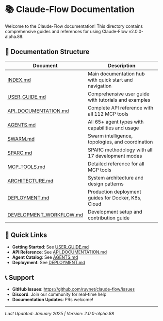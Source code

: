 # 📚 Claude-Flow Documentation

Welcome to the Claude-Flow documentation! This directory contains comprehensive guides and references for using Claude-Flow v2.0.0-alpha.88.

## 📖 Documentation Structure

| Document | Description |
|----------|-------------|
| [INDEX.md](INDEX.md) | Main documentation hub with quick start and navigation |
| [USER_GUIDE.md](USER_GUIDE.md) | Comprehensive user guide with tutorials and examples |
| [API_DOCUMENTATION.md](API_DOCUMENTATION.md) | Complete API reference with all 112 MCP tools |
| [AGENTS.md](AGENTS.md) | All 65+ agent types with capabilities and usage |
| [SWARM.md](SWARM.md) | Swarm intelligence, topologies, and coordination |
| [SPARC.md](SPARC.md) | SPARC methodology with all 17 development modes |
| [MCP_TOOLS.md](MCP_TOOLS.md) | Detailed reference for all MCP tools |
| [ARCHITECTURE.md](ARCHITECTURE.md) | System architecture and design patterns |
| [DEPLOYMENT.md](DEPLOYMENT.md) | Production deployment guides for Docker, K8s, Cloud |
| [DEVELOPMENT_WORKFLOW.md](DEVELOPMENT_WORKFLOW.md) | Development setup and contribution guide |

## 🚀 Quick Links

- **Getting Started**: See [USER_GUIDE.md](USER_GUIDE.md#getting-started)
- **API Reference**: See [API_DOCUMENTATION.md](API_DOCUMENTATION.md)
- **Agent Catalog**: See [AGENTS.md](AGENTS.md)
- **Deployment**: See [DEPLOYMENT.md](DEPLOYMENT.md)

## 📞 Support

- **GitHub Issues**: https://github.com/ruvnet/claude-flow/issues
- **Discord**: Join our community for real-time help
- **Documentation Updates**: PRs welcome!

---

*Last Updated: January 2025 | Version: 2.0.0-alpha.88*